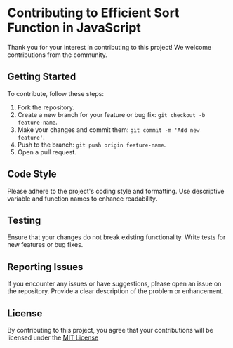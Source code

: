 # Contributing to Efficient Sort Function in JavaScript

Thank you for your interest in contributing to this project! We welcome contributions from the community.

## Getting Started

To contribute, follow these steps:

1. Fork the repository.
2. Create a new branch for your feature or bug fix: `git checkout -b feature-name`.
3. Make your changes and commit them: `git commit -m 'Add new feature'`.
4. Push to the branch: `git push origin feature-name`.
5. Open a pull request.

## Code Style

Please adhere to the project's coding style and formatting. Use descriptive variable and function names to enhance readability.

## Testing

Ensure that your changes do not break existing functionality. Write tests for new features or bug fixes.

## Reporting Issues

If you encounter any issues or have suggestions, please open an issue on the repository. Provide a clear description of the problem or enhancement.

## License

By contributing to this project, you agree that your contributions will be licensed under the [MIT License](LICENSE)
